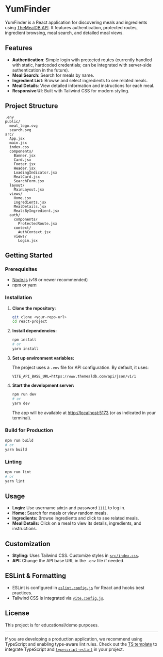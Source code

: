 # YumFinder

YumFinder is a React application for discovering meals and ingredients using [TheMealDB API](https://www.themealdb.com/api.php). It features authentication, protected routes, ingredient browsing, meal search, and detailed meal views.

## Features

- **Authentication**: Simple login with protected routes (currently handled with static, hardcoded credentials; can be integrated with server-side authentication in the future).
- **Meal Search**: Search for meals by name.
- **Ingredient List**: Browse and select ingredients to see related meals.
- **Meal Details**: View detailed information and instructions for each meal.
- **Responsive UI**: Built with Tailwind CSS for modern styling.

## Project Structure

```
.env
public/
  meal_logo.svg
  search.svg
src/
  App.jsx
  main.jsx
  index.css
  components/
    Banner.jsx
    Card.jsx
    Footer.jsx
    Header.jsx
    LoadingIndicator.jsx
    MealCard.jsx
    SearchForm.jsx
  layout/
    MainLayout.jsx
  views/
    Home.jsx
    Ingredients.jsx
    MealDetails.jsx
    MealsByIngredient.jsx
  auth/
    components/
      ProtectedRoute.jsx
    context/
      AuthContext.jsx
    views/
      Login.jsx
```

## Getting Started

### Prerequisites

- [Node.js](https://nodejs.org/) (v18 or newer recommended)
- [npm](https://www.npmjs.com/) or [yarn](https://yarnpkg.com/)

### Installation

1. **Clone the repository:**

   ```sh
   git clone <your-repo-url>
   cd react-project
   ```

2. **Install dependencies:**

   ```sh
   npm install
   # or
   yarn install
   ```

3. **Set up environment variables:**

   The project uses a `.env` file for API configuration. By default, it uses:

   ```
   VITE_API_BASE_URL=https://www.themealdb.com/api/json/v1/1
   ```

4. **Start the development server:**

   ```sh
   npm run dev
   # or
   yarn dev
   ```

   The app will be available at [http://localhost:5173](http://localhost:5173) (or as indicated in your terminal).

### Build for Production

```sh
npm run build
# or
yarn build
```

### Linting

```sh
npm run lint
# or
yarn lint
```

## Usage

- **Login:** Use username `admin` and password `1111` to log in.
- **Home:** Search for meals or view random meals.
- **Ingredients:** Browse ingredients and click to see related meals.
- **Meal Details:** Click on a meal to view its details, ingredients, and instructions.

## Customization

- **Styling:** Uses Tailwind CSS. Customize styles in [`src/index.css`](src/index.css).
- **API:** Change the API base URL in the `.env` file if needed.

## ESLint & Formatting

- ESLint is configured in [`eslint.config.js`](eslint.config.js) for React and hooks best practices.
- Tailwind CSS is integrated via [`vite.config.js`](vite.config.js).

## License

This project is for educational/demo purposes.

---

If you are developing a production application, we recommend using TypeScript and enabling type-aware lint rules. Check out the [TS template](https://github.com/vitejs/vite/tree/main/packages/create-vite/template-react-ts) to integrate TypeScript and [`typescript-eslint`](https://typescript-eslint.io) in your project.
